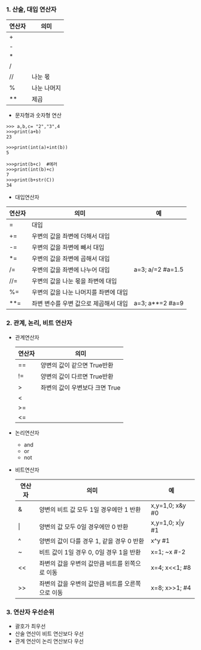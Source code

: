 ### 1. 산술, 대입 연산자

| 연산자 | 의미        |
| ------ | ----------- |
| +      |             |
| -      |             |
| *      |             |
| /      |             |
| //     | 나눈 몫     |
| %      | 나눈 나머지 |
| **     | 제곱        |

- 문자형과 숫자형 연산

```pyt
>>> a,b,c= "2","3",4
>>>print(a+b)
23

>>>print(int(a)+int(b))
5

>>>print(b+c)  #에러
>>>print(int(b)+c)
7
>>>print(b+str(C))
34
```

- 대입연산자

| 연산자 | 의미                                  | 예               |
| ------ | ------------------------------------- | ---------------- |
| =      | 대입                                  |                  |
| +=     | 우변의 값을 좌변에 더해서 대입        |                  |
| -=     | 우변의 값을 좌변에 빼서 대입          |                  |
| *=     | 우변의 값을 좌변에 곱해서 대입        |                  |
| /=     | 우변의 값을 좌변에 나누어 대입        | a=3; a/=2 #a=1.5 |
| //=    | 우변의 값을 나눈 몫을 좌변에 대입     |                  |
| %=     | 우변의 값을 나눈 나머지를 좌변에 대입 |                  |
| **=    | 좌변 변수를 우변 값으로 제곱해서 대입 | a=3; a**=2 #a=9  |



### 2. 관계, 논리, 비트 연산자

- 관계연산자

  | 연산자 | 의미                           |
  | ------ | ------------------------------ |
  | ==     | 양변의 값이 같으면 True반환    |
  | !=     | 양변의 값이 다르면 True반환    |
  | >      | 좌변의 값이 우변보다 크면 True |
  | <      |                                |
  | >=     |                                |
  | <=     |                                |

  

- 논리연산자

  - and
  - or
  - not

- 비트연산자

  | 연산자 | 의미                                             | 예                |
  | ------ | ------------------------------------------------ | ----------------- |
  | &      | 양변의 비트 값 모두 1일 경우에만 1 반환          | x,y=1,0; x&y  #0  |
  | \|     | 양변의 값 모두 0일 경우에만 0 반환               | x,y=1,0; x\|y  #1 |
  | ^      | 양변의 값이 다를 경우 1, 같을 경우 0 반환        | x^y   #1          |
  | ~      | 비트 값이 1일 경우 0, 0일 경우 1을 반환          | x=1; ~x  #-2      |
  | <<     | 좌변의 값을 우변의 값만큼 비트를 왼쪽으로 이동   | x=4; x<<1; #8     |
  | >>     | 좌변의 값을 우변의 값만큼 비트를 오른쪽으로 이동 | x=8; x>>1; #4     |

  

### 3. 연산자 우선순위

- 괄호가 최우선
- 산술 연산이 비트 연산보다 우선
- 관계 연산이 논리 연산보다 우선